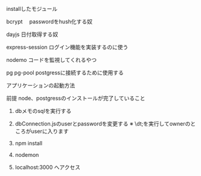 installしたモジュール

bcrypt
　passwordをhush化する奴

dayjs
  日付取得する奴

express-session
  ログイン機能を実装するのに使う

nodemo
  コードを監視してくれるやつ

pg pg-pool
  postgressに接続するために使用する


アプリケーションの起動方法

前提
node、postgressのインストールが完了していること

1. dbメモのsqlを実行する

2. dbConnection.jsのuserとpasswordを変更する
  ※ \dt;を実行してownerのところがuserに入ります

3. npm install

4. nodemon 

5. localhost:3000 へアクセス
